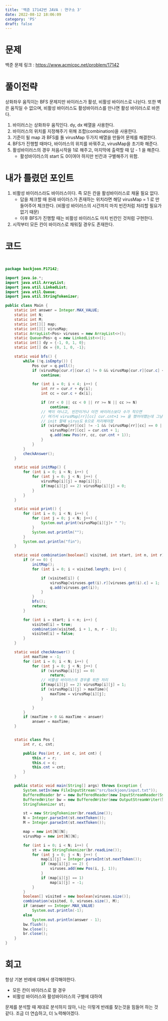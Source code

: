 ```yaml
---
title: '백준 17142번 JAVA : 연구소 3'
date: 2022-08-12 18:06:09
category: 'PS'
draft: false
---
```


# 문제

백준 문제 링크 : https://www.acmicpc.net/problem/17142

# 풀이전략

상화좌우 움직이는 BFS 문제지만 바이러스가 활성, 비활성 바이러스로 나뉜다. 또한 벽은 움직일 수 없으며, 비활성 바이러스도 활성바이러스를 만나면 활성 바이러스로 바뀐다.

1. 바이러스는 상화좌우 움직인다. dy, dx 배열을 사용한다.
2. 바이러스의 위치를 지정해주기 위해 조합(combination)을 사용한다.
3. 기준이 될 map 과 BFS를 돌 virusMap 두가지 배열을 만들어 문제를 해결한다.
4. BFS가 진행할 때마다, 바이러스의 위치를 바꿔주고, virusMap을 초기화 해준다.
5. 활성바이러스의 경우 처음시작을 1로 해주고, 마지막에 출력할 때 답 - 1 을 해준다.
   - 활성바이러스의 start 도 0이여야 하지만 빈칸과 구별해주기 위함.

# 내가 틀렸던 포인트

1. 비활성 바이러스라도 바이러스이다. 즉 모든 칸을 활성바이러스로 채울 필요 없다.
   - 답을 체크할 때 원래 바이러스가 존재하는 위치라면 해당 virusMap = 1 로 만들어주어 체크한다. (비활성 바이러스의 시간까지 마치 빈칸처럼 처리할 필요가 없기 때문)
   - 이후 BFS가 진행할 때는 비활성 바이러스도 마치 빈칸인 것처럼 구현한다.
2. 시작부터 모든 칸이 바이러스로 채워질 경우도 존재한다.

# 코드

```java


package backjoon.P17142;

import java.io.*;
import java.util.ArrayList;
import java.util.LinkedList;
import java.util.Queue;
import java.util.StringTokenizer;

public class Main {
    static int answer = Integer.MAX_VALUE;
    static int N;
    static int M;
    static int[][] map;
    static int[][] virusMap;
    static ArrayList<Pos> viruses = new ArrayList<>();
    static Queue<Pos> q = new LinkedList<>();
    static int[] dy = {-1, 0, 1, 0};
    static int[] dx = {0, 1, 0, -1};

    static void bfs() {
        while (!q.isEmpty()) {
            Pos cur = q.poll();
            if (virusMap[cur.r][cur.c] != 0 && virusMap[cur.r][cur.c] < cur.cnt)
                continue;

            for (int i = 0; i < 4; i++) {
                int rr = cur.r + dy[i];
                int cc = cur.c + dx[i];

                if (rr < 0 || cc < 0 || rr >= N || cc >= N)
                    continue;
                // 벽이 아니고, 빈칸이거나 이전 바이러스보다 수가 작으면
                // 여기서 virusMap[rr][cc] cur.cnt+1 >= 을 했어야했는데 그냥 > 를 해서 문제 발생 -> 이러면 메모리초과나옴
                // init 할때 virus도 0으로 처리해야함
                if (virusMap[rr][cc] != -1 && (virusMap[rr][cc] == 0 || virusMap[rr][cc] > cur.cnt + 1)) {
                    virusMap[rr][cc] = cur.cnt + 1;
                    q.add(new Pos(rr, cc, cur.cnt + 1));
                }
            }
        }
        checkAnswer();
    }

    static void initMap() {
        for (int i = 0; i < N; i++) {
            for (int j = 0; j < N; j++) {
                virusMap[i][j] = map[i][j];
                if(map[i][j] == 2) virusMap[i][j] = 0;
            }
        }
    }

    static void print() {
        for (int i = 0; i < N; i++) {
            for (int j = 0; j < N; j++) {
                System.out.print(virusMap[i][j]+ " ");
            }
            System.out.println("");
        }
        System.out.println("fin");
    }

    static void combination(boolean[] visited, int start, int n, int r) {
        if (r == 0) {
            initMap();
            for (int i = 0; i < visited.length; i++) {

                if (visited[i]) {
                    virusMap[viruses.get(i).r][viruses.get(i).c] = 1;
                    q.add(viruses.get(i));
                }
            }
            bfs();
            return;
        }

        for (int i = start; i < n; i++) {
            visited[i] = true;
            combination(visited, i + 1, n, r - 1);
            visited[i] = false;
        }
    }

    static void checkAnswer() {
        int maxTime = -1;
        for (int i = 0; i < N; i++) {
            for (int j = 0; j < N; j++) {
                if (virusMap[i][j] == 0)
                    return;
                // 비활성 바이러스의 경우를 위한 처리
                if(map[i][j] == 2) virusMap[i][j] = 1;
                if (virusMap[i][j] > maxTime){
                    maxTime = virusMap[i][j];
                }

            }
        }
        if (maxTime > 0 && maxTime < answer)
            answer = maxTime;
    }


    static class Pos {
        int r, c, cnt;

        public Pos(int r, int c, int cnt) {
            this.r = r;
            this.c = c;
            this.cnt = cnt;
        }
    }

    public static void main(String[] args) throws Exception {
        System.setIn(new FileInputStream("src/backjoon/input.txt"));
        BufferedReader br = new BufferedReader(new InputStreamReader(System.in));
        BufferedWriter bw = new BufferedWriter(new OutputStreamWriter(System.out));
        StringTokenizer st;

        st = new StringTokenizer(br.readLine());
        N = Integer.parseInt(st.nextToken());
        M = Integer.parseInt(st.nextToken());

        map = new int[N][N];
        virusMap = new int[N][N];

        for (int i = 0; i < N; i++) {
            st = new StringTokenizer(br.readLine());
            for (int j = 0; j < N; j++) {
                map[i][j] = Integer.parseInt(st.nextToken());
                if (map[i][j] == 2) {
                    viruses.add(new Pos(i, j, 1));
                }
                if (map[i][j] == 1)
                    map[i][j] = -1;
            }
        }
        boolean[] visited = new boolean[viruses.size()];
        combination(visited, 0, viruses.size(), M);
        if (answer == Integer.MAX_VALUE)
            System.out.println(-1);
        else
            System.out.println(answer - 1);
        bw.flush();
        bw.close();
        br.close();
    }
}

```

# 회고

항상 기본 반례에 대해서 생각해야한다.

- 모든 칸이 바이러스로 찰 경우
- 비활성 바이러스와 활성바이러스의 구별에 대하여

문제를 분석할 때 제대로 분석하지 않아, 나는 이렇게 반례를 찾는것을 힘들어 하는 것 같다. 조금 더 연습하고, 더 노력해야겠다.
